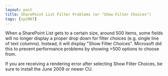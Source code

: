 ```yaml
---
layout: post
title: SharePoint List Filter Problems (or "Show Filter Choices")
tags: [sp2007]
---
```


When a SharePoint List gets to a certain size, around 500 items, some fields will no longer display a proper drop down for filter choices (e.g. single line of text columns).  Instead, it will display "Show Filter Choices".  Microsoft did this to prevent performance problems by showing >500 options to choose from.

If you are receiving a rendering error after selecting Show Filter Choices, be sure to install the June 2009 or newer CU.